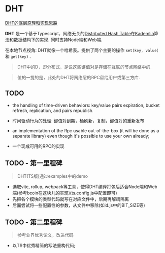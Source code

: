 # DHT

[DHT的底层原理和实现思路](./docs/dht.md)

**DHT** 是一个基于Typescript，网络无关的[Distributed Hash Table](http://en.wikipedia.org/wiki/Distributed_hash_table)在[Kademlia](http://en.wikipedia.org/wiki/Kademlia)算法和数据结构下的实现. 同时支持Node端和Web端.

在本地节点视角: DHT就像一个哈希表。提供了两个主要的操作 `set(key, value)` 和 `get(key)` .

> DHT中的D，即分布式，是说这些键值对是存储在互联的节点网络中的.

> 值的一提的是，此处的DHT将网络层的RPC留给用户或第三方库.

## TODO
- the handling of time-driven behaviors: key/value pairs expiration, bucket refresh, replication, and pairs republish.
- 时间驱动行为的处理: 键值对到期，桶刷新，复制，键值对的重新发布

- an implementation of the Rpc usable out-of-the-box (it will be done as a separate library) even though it's possible to use your own already;
- 一个现成可用的RPC的实现

## TODO - 第一里程碑
> DHT(TS版)通过examples中的demo

- 选取vite, rollup, webpack等工具，使得DHT编译打包后适合Node端和Web端(参考bcoin在这块儿的实现)(ts.config.js中配置即可)
- 先把各个模块的类型代码就写在对应文件中，后期再解耦隔离
- 后面尝试将一些配置性的参数，从文件中移除(如id.js中的BIT_SIZE等)

## TODO - 第二里程碑
> 参考业界优秀论文，改进代码

- 以TS中优秀精简的写法重构代码;